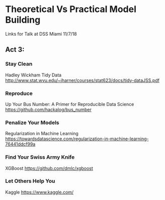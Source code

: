 # Theoretical Vs Practical Model Building
Links for Talk at DSS Miami 11/7/18


## Act 3:
### Stay Clean
Hadley Wickham Tidy Data http://www.stat.wvu.edu/~jharner/courses/stat623/docs/tidy-dataJSS.pdf

### Reproduce
Up Your Bus Number: A Primer for Reproducible Data Science https://github.com/hackalog/bus_number

### Penalize Your Models

Regularization in Machine Learning https://towardsdatascience.com/regularization-in-machine-learning-76441ddcf99a

### Find Your Swiss Army Knife

XGBoost https://github.com/dmlc/xgboost

### Let Others Help You

Kaggle https://www.kaggle.com/
